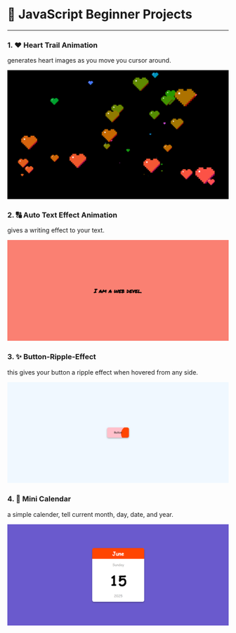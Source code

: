 # 🚀 JavaScript Beginner Projects
---
### 1. ❤ Heart Trail Animation
generates heart images as you move you cursor around.

![heart-trail-animation](Heart-Trail-Animation/heart-trail-animation.png)

### 2. 🔠 Auto Text Effect Animation
gives a writing effect to your text.

![auto-text-effect-animation](Auto-Text-Effect-Animation/auto-text-effect-animation.png)

### 3. ✨ Button-Ripple-Effect
this gives your button a ripple effect when hovered from any side.

![button-ripple-effect](Button-Ripple-Effect/button-ripple-effect.png)

### 4. 📅 Mini Calendar
a simple calender, tell current month, day, date, and year.

![mini-calendar](Mini-Calender/mini-calender.png)
